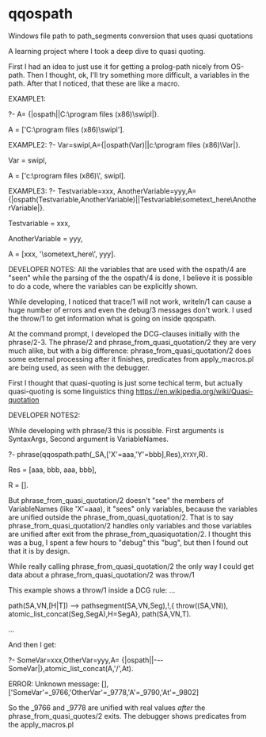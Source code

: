# qqospath
Windows file path to path_segments  conversion that uses quasi quotations

A learning project where I took a deep dive to quasi quoting. 

First I had an idea to just use it for getting a prolog-path nicely from OS-path. Then I thought, ok, 
I'll try something more difficult, a variables in the path. After that I noticed, that these
are like a macro. 


EXAMPLE1:

?- A= {|ospath||C:\program files (x86)\swipl|}.

A = ['C:\\program files (x86)\\swipl'].


EXAMPLE2:
?- Var=swipl,A={|ospath(Var)||c:\program files (x86)\Var|}.

Var = swipl,

A = ['c:\\program files (x86)\\', swipl].


EXAMPLE3:
?- Testvariable=xxx, AnotherVariable=yyy,A={|ospath(Testvariable,AnotherVariable)||Testvariable\sometext_here\AnotherVariable|}.

Testvariable = xxx,

AnotherVariable = yyy,

A = [xxx, '\\sometext_here\\', yyy].

DEVELOPER NOTES:
All the variables that are used with the ospath/4 are "seen" while the parsing of the the ospath/4 is done, I 
believe it is possible to do a code, where the variables can be explicitly shown.

While developing, I noticed that trace/1 will not work, writeln/1 can cause a huge number of errors and even the debug/3 messages don't work. I used the throw/1 to get information what is going on inside qqospath.

At the command prompt, I developed the DCG-clauses initially with the phrase/2-3. The phrase/2 and phrase_from_quasi_quotation/2 they are very much alike, but with a big difference: phrase_from_quasi_quotation/2 does some external processing after it finishes, predicates from apply_macros.pl are being used, as seen with the debugger.

First I thought that quasi-quoting is just some techical term, but actually quasi-quoting is some linguistics thing  https://en.wikipedia.org/wiki/Quasi-quotation

DEVELOPER NOTES2:

While developing with phrase/3 this is possible. First arguments is SyntaxArgs, Second argument is VariableNames.

?- phrase(qqospath:path(_SA,['X'=aaa,'Y'=bbb],Res),`XYXY`,R).

Res = [aaa, bbb, aaa, bbb],

R = [].

But phrase_from_quasi_quotation/2 doesn't "see" the members of VariableNames (like 'X'=aaa), it "sees" only variables, because the variables are unified outside the phrase_from_quasi_quotation/2. That is to say phrase_from_quasi_quotation/2 handles 
only variables and those variables are unified after exit from the phrase_from_quasiquotation/2. I thought this was a bug, I spent a few hours to "debug" this "bug", but then I found out that it is by design.


While really calling phrase_from_quasi_quotation/2 the only way I could get data about a phrase_from_quasi_quotation/2 was throw/1

This example shows a throw/1 inside a DCG rule:
...

path(SA,VN,[H|T]) -->
    pathsegment(SA,VN,Seg),!,{    throw((SA,VN)),          atomic_list_concat(Seg,SegA),H=SegA},
    path(SA,VN,T).
    
...

And then I get:

?- SomeVar=xxx,OtherVar=yyy,A= {|ospath||---SomeVar|},atomic_list_concat(A,'/',At).

ERROR: Unknown message: [],['SomeVar'=_9766,'OtherVar'=_9778,'A'=_9790,'At'=_9802]

So the _9766 and _9778  are unified with real values *after* the phrase_from_quasi_quotes/2 exits. The 
debugger shows predicates from the apply_macros.pl 
